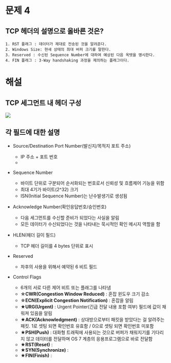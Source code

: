 # 문제 4
## TCP 헤더의 설명으로 올바른 것은?
	1. RST 플래그 : 데이터가 제대로 전송된 것을 알려준다.
	2. Windows Size: 현새 상태의 최대 버퍼 크기를 말한다.
	3. Reserved : 수신된 Sequence Number에 대하여 예상된 다음 옥텟을 명시한다.
	4. FIN 플래그 : 3-Way handshaking 과정을 제의하는 플래그이다.


# 해설
## TCP 세그먼트 내 헤더 구성
![](http://www.ktword.co.kr/img_data/1889_1.JPG)

##  각 필드에 대한 설명
- Source/Destination Port Number(발신지/목적지 포트 주소)
	- IP 주소 + 포트 번호
	- 

- Sequence Number
	- 바이트 단위로 구분되어 순서화되는 번호로서 신뢰성 및 흐름제어 기능을 위함
	- 최대 4기가 바이트(2^32)  크기
	- ISN(Initial Sequence Number)는 난수발생기로 생성됨
	
- Acknowledge Number(확인응답번호/승인번호)
	- 다음 세그먼트를 수신할 준비가 되었다는 사실을 알림
	- 모든 데이터가 수신되었다는 것을 나타내는 묵시적인 확인 메시지 역할을 함

- HLEN(헤더 길이 필드)
	- TCP 헤더 길이를 4 bytes 단위로 표시

- Reserved
	- 차후의 사용을 위해서 예약된 6 비트 필드

- Control Flags
	- 6개의 서로 다른 제어 비트 또는 플래그를 나타냄
	- **☆CWR(Congestion Window Reduced)** : 혼잡 윈도우 크기 감소
	- **☆ECN(Explicit Congestion Notification)** : 혼잡을 알림
	- **★URG(Urgent)** : Urgent Pointer(긴급 전달 내용 포함 여부) 필드에 값이 채워져 있음을 알림 
	- **★ACK(Acknowledgment)** : 상대방으로부터 패킷을 받았다는 걸 알려주는 패킷. 1로 셋팅 되면 확인번호 유효함 / 0으로 셋팅 되면 확인번호 미포함
	- **★PSH(Push)** : 대화형 트래픽에 사용되는 것으로 버퍼가 채워지기를 기다리지 않고 데이터를 전달하며 OS 7 계층의 응용프로그램으로 바로 전달함
	- **★RST(Reset)** : 
	- **★SYN(Synchronize)** : 
	- **★FIN(Finish)** : 
<!--stackedit_data:
eyJoaXN0b3J5IjpbMTA3OTAyMzc1LC00OTE3ODMwOCw0ODI3OD
A5NzVdfQ==
-->